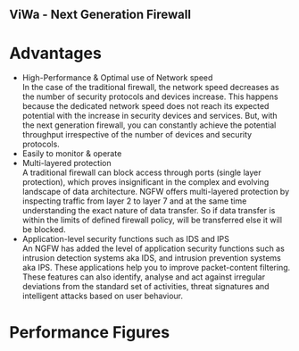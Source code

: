 ViWa - Next Generation Firewall
---

# Advantages
- High-Performance & Optimal use of Network speed<br>
In the case of the traditional firewall, the network speed decreases as the number of security protocols and devices increase. This happens because the dedicated network speed does not reach its expected potential with the increase in security devices and services. But, with the next generation firewall, you can constantly achieve the potential throughput irrespective of the number of devices and security protocols.
- Easily to monitor & operate
- Multi-layered protection <br>
A traditional firewall can block access through ports (single layer protection), which proves insignificant in the complex and evolving landscape of data architecture. NGFW offers multi-layered protection by inspecting traffic from layer 2 to layer 7 and at the same time understanding the exact nature of data transfer. So if data transfer is within the limits of defined firewall policy, will be transferred else it will be blocked.
- Application-level security functions such as IDS and IPS <br>
An NGFW has added the level of application security functions such as intrusion detection systems aka IDS, and intrusion prevention systems aka IPS. These applications help you to improve packet-content filtering. These features can also identify, analyse and act against irregular deviations from the standard set of activities, threat signatures and intelligent attacks based on user behaviour.

# Performance Figures
